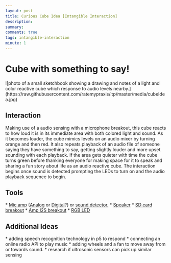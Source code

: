 ```yaml
---
layout: post
title: Curious Cube Idea [Intangible Interaction]
description: 
summary: 
comments: true
tags: intangible-interaction
minute: 1
---
```


<h1>Cube with something to say!</h1>
![photo of a small sketchbook showing a drawing and notes of a light and color reactive cube which response to audio levels nearby.](https://raw.githubusercontent.com/ratemypraxis/itp/master/media/cubeIdea.jpg)  
<br>

<h2>Interaction</h2>
Making use of a audio sensing with a microphone breakout, this cube reacts to how loud it is in its immediate area with both colored light and sound. As 
it becomes louder, the cube mimics levels on an audio mixer by turning orange and then red. It also repeats playback of an audio file of someone saying
they have something to say, getting slightly louder and more upset sounding with each playback. If the area gets quieter with time the cube turns green before
thanking everyone for making space for it to speak and sharing a fun story about life as an audio reactive cube. The interaction begins once sound is detected 
prompting the LEDs to turn on and the audio playback sequence to begin. 

<h2> Tools </h2>
* <a href ="https://itp.nyu.edu/er/equipment.php?id=3788&inShop"> Mic amp</a> (<a href ="https://www.adafruit.com/product/2716">Analog</a> or <a href ="https://www.adafruit.com/product/3421">Digital</a>?) or <a href="https://itp.nyu.edu/er/equipment.php?model=1116&inShop">sound detector.</a>
* <a href ="https://www.adafruit.com/product/3968">Speaker</a>
* <a href = "https://itp.nyu.edu/er/equipment.php?model=1214&inShop"> SD card breakout</a>
* <a href ="https://www.adafruit.com/product/3006">Amp I2S breakout</a>
* <a href ="https://www.adafruit.com/product/159">RGB LED</a> 

<h2> Additional Ideas</h2>
* adding speech recognition technology in p5 to respond
* connecting an online radio API to play music 
* adding wheels and a fan to move away from or towards sound. 
* research if ultrosonic sensors can pick up similar sensing
